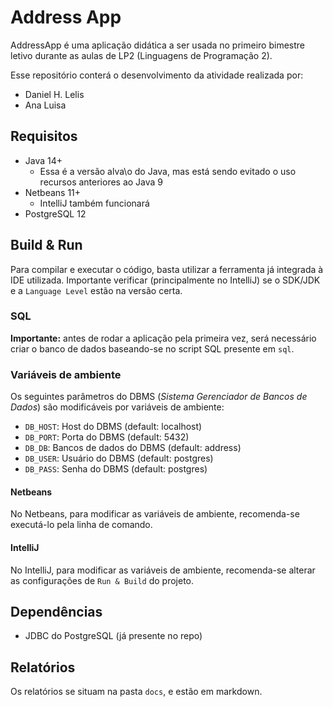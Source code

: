 # Address App

AddressApp é uma aplicação didática a ser usada no primeiro bimestre letivo durante as aulas de LP2 (Linguagens de Programação 2).

Esse repositório conterá o desenvolvimento da atividade realizada por:

- Daniel H. Lelis
- Ana Luisa

## Requisitos

- Java 14+
  - Essa é a versão alva\o do Java, mas está sendo evitado o uso recursos anteriores ao Java 9
- Netbeans 11+
  - IntelliJ também funcionará
- PostgreSQL 12

## Build & Run

Para compilar e executar o código, basta utilizar a ferramenta já integrada à IDE utilizada. Importante verificar (principalmente no IntelliJ) se o SDK/JDK e a `Language Level` estão na versão certa.

### SQL

**Importante:** antes de rodar a aplicação pela primeira vez, será necessário criar o banco de dados baseando-se no script SQL presente em `sql`.

### Variáveis de ambiente

Os seguintes parâmetros do DBMS (_Sistema Gerenciador de Bancos de Dados_) são modificáveis por variáveis de ambiente:

- `DB_HOST`: Host do DBMS (default: localhost)
- `DB_PORT`: Porta do DBMS (default: 5432)
- `DB_DB`: Bancos de dados do DBMS (default: address)
- `DB_USER`: Usuário do DBMS (default: postgres)
- `DB_PASS`: Senha do DBMS (default: postgres)

#### Netbeans

No Netbeans, para modificar as variáveis de ambiente, recomenda-se executá-lo pela linha de comando.

#### IntelliJ

No IntelliJ, para modificar as variáveis de ambiente, recomenda-se alterar as configurações de `Run & Build` do projeto.

## Dependências

- JDBC do PostgreSQL (já presente no repo)

## Relatórios

Os relatórios se situam na pasta `docs`, e estão em markdown.